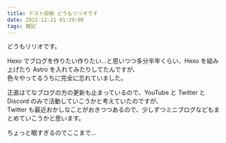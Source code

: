 ```yaml
---
title: テスト投稿 どうもリリオです
date: 2022-12-21 01:29:00
tags: 雑記
---
```


どうもリリオです。

Hexo でブログを作りたい作りたい…と思いつつ多分半年くらい、Hexo を組み上げたり Astro を入れてみたりしてたんですが、  
色々やってるうちに完全に忘れていました。

正直はてなブログの方の更新も止まっているので、YouTube と Twitter と Discord のみで活動していこうかと考えていたのですが、  
Twitter も最近おかしなことがおきつつあるので、少しずつミニブログなどもまとめていこうかと思います。

ちょっと眠すぎるのでここまで…

